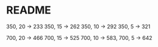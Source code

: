 # README

350, 20 -> 233
350, 15 -> 262
350, 10 -> 292
350, 5 -> 321

700, 20 -> 466
700, 15 -> 525
700, 10 -> 583,
700, 5 -> 642

